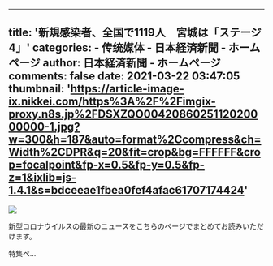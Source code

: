 
---
title: '新規感染者、全国で1119人　宮城は「ステージ4」'
categories: 
    - 传统媒体
    - 日本経済新聞 - ホームページ
author: 日本経済新聞 - ホームページ
comments: false
date: 2021-03-22 03:47:05
thumbnail: 'https://article-image-ix.nikkei.com/https%3A%2F%2Fimgix-proxy.n8s.jp%2FDSXZQO0042086025112020000000-1.jpg?w=300&h=187&auto=format%2Ccompress&ch=Width%2CDPR&q=20&fit=crop&bg=FFFFFF&crop=focalpoint&fp-x=0.5&fp-y=0.5&fp-z=1&ixlib=js-1.4.1&s=bdceeae1fbea0fef4afac61707174424'
---

<div>   
<img src="https://article-image-ix.nikkei.com/https%3A%2F%2Fimgix-proxy.n8s.jp%2FDSXZQO0042086025112020000000-1.jpg?w=300&h=187&auto=format%2Ccompress&ch=Width%2CDPR&q=20&fit=crop&bg=FFFFFF&crop=focalpoint&fp-x=0.5&fp-y=0.5&fp-z=1&ixlib=js-1.4.1&s=bdceeae1fbea0fef4afac61707174424" referrerpolicy="no-referrer"><div class="k-card__excerpt k-card__excerpt--short"><p>新型コロナウイルスの最新のニュースをこちらのページでまとめてお読みいただけます。</p><p>特集ペ…</p></div>  
</div>
            